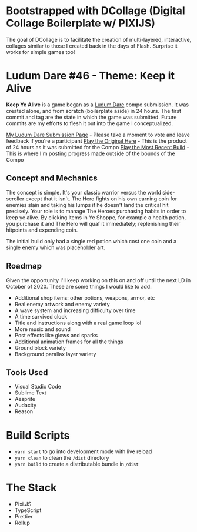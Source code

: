 # Bootstrapped with DCollage (Digital Collage Boilerplate w/ PIXIJS)

The goal of DCollage is to facilitate the creation of multi-layered, interactive, collages similar to those I created back in the days of Flash. Surprise it works for simple games too!

# Ludum Dare #46 - Theme: Keep it Alive

**Keep Ye Alive** is a game began as a [Ludum Dare](https://ldjam.com/events/ludum-dare/46) compo submission. It was created alone, and from scratch (boilerplate aside) in 24 hours. The first commit and tag are the state in which the game was submitted. Future commits are my efforts to flesh it out into the game I conceptualized.

[My Ludum Dare Submission Page](https://ldjam.com/events/ludum-dare/46/keep-ye-alive) - Please take a moment to vote and leave feedback if you're a participant
[Play the Original Here](https://www.jrvisuals.com/games/ld46/) - This is the product of 24 hours as it was submitted for the Compo
[Play the Most Recent Build](https://www.jrvisuals.com/games/ld46-latest/) - This is where I'm posting progress made outside of the bounds of the Compo

## Concept and Mechanics

The concept is simple. It's your classic warrior versus the world side-scroller except that it isn't. The Hero fights on his own earning coin for enemies slain and taking his lumps if he doesn't land the critical hit precisely. Your role is to manage The Heroes purchasing habits in order to keep ye alive. By clicking items in Ye Shoppe, for example a health potion, you purchase it and The Hero will quaf it immediately; replenishing their hitpoints and expending coin.

The initial build only had a single red potion which cost one coin and a single enemy which was placeholder art.

## Roadmap

Given the opportunity I'll keep working on this on and off until the next LD in October of 2020. These are some things I would like to add:

- Additional shop items: other potions, weapons, armor, etc
- Real enemy artwork and enemy variety
- A wave system and increasing difficulty over time
- A time survived clock
- Title and instructions along with a real game loop lol
- More music and sound
- Post effects like glows and sparks
- Additional animation frames for all the things
- Ground block variety
- Background parallax layer variety

## Tools Used

- Visual Studio Code
- Sublime Text
- Aesprite
- Audacity
- Reason

# Build Scripts

- `yarn start` to go into development mode with live reload
- `yarn clean` to clean the `/dist` directory
- `yarn build` to create a distributable bundle in `/dist`

# The Stack

- Pixi.JS
- TypeScript
- Prettier
- Rollup
